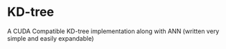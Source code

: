 # KD-tree
A CUDA Compatible KD-tree implementation along with ANN (written very simple and easily expandable)
